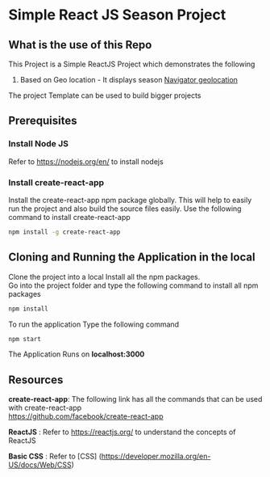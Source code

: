 
# Simple React JS Season Project

## What is the use of this Repo

This Project is a Simple ReactJS Project which demonstrates the following

1. Based on Geo location - It displays season [Navigator geolocation](https://developer.mozilla.org/en-US/docs/Web/API/Navigator/geolocation)

The project Template can be used to build bigger projects

## Prerequisites

### Install Node JS
Refer to https://nodejs.org/en/ to install nodejs

### Install create-react-app
Install the create-react-app npm package globally. This will help to easily run the project and also build the source files easily. Use the following command to install create-react-app

```bash
npm install -g create-react-app
```
## Cloning and Running the Application in the local

Clone the project into a local
Install all the npm packages. <br/>
Go into the project folder and type the following command to install all npm packages

```bash
npm install
```
To run the application Type the following command

```bash
npm start
```
The Application Runs on **localhost:3000**
## Resources

**create-react-app**: The following link has all the commands that can be used with create-react-app <br/>
https://github.com/facebook/create-react-app

**ReactJS** : Refer to https://reactjs.org/ to understand the concepts of ReactJS

**Basic CSS** : Refer to [CSS] (https://developer.mozilla.org/en-US/docs/Web/CSS)
